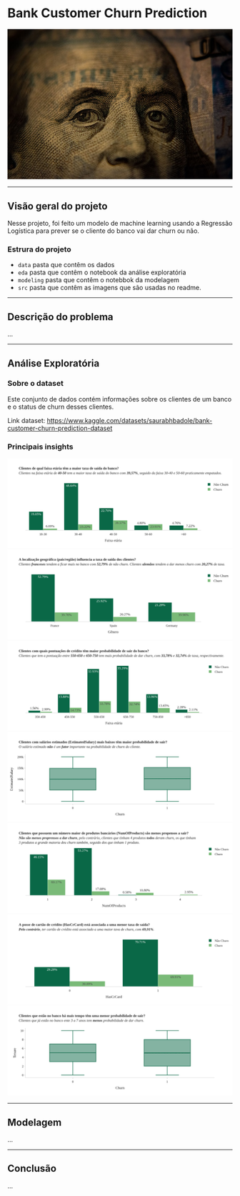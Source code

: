 # Bank Customer Churn Prediction

![imagem](src/adam-nir-wTO6MWpMrJk-unsplash(1).jpg)

---
## Visão geral do projeto
Nesse projeto, foi feito um modelo de machine learning usando a Regressão Logística para prever se o cliente do banco vai dar churn ou não.

### Estrura do projeto
- `data` pasta que contêm os dados
- `eda` pasta que contêm o notebook da análise exploratória
- `modeling` pasta que contêm o notebbok da modelagem
- `src` pasta que contêm as imagens que são usadas no readme.

---
## Descrição do problema
...

---
## Análise Exploratória

### Sobre o dataset
Este conjunto de dados contém informações sobre os clientes de um banco e o status de churn desses clientes.  

Link dataset: https://www.kaggle.com/datasets/saurabhbadole/bank-customer-churn-prediction-dataset

### Principais insights
![imagem1](src/pergunta1_1.png)
![imagem1_3](src/pergunta1_3.png)
![imagem2_1](src/pergunta2_1.png)
![imagem2_3](src/pergunta2_3.png)
![imagem3_1](src/pergunta3_1.png)
![imagem3_2](src/pergunta3_2.png)
![imagem4_1](src/pergunta4_1.png)

---
## Modelagem
...

---
## Conclusão
...